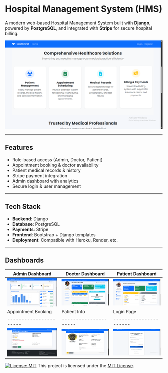 # Hospital Management System (HMS)

A modern web-based Hospital Management System built with **Django**, powered by **PostgreSQL**, and integrated with **Stripe** for secure hospital billing.

![Main](screenshots/System_Features.png)

---

##   Features

- Role-based access (Admin, Doctor, Patient)
- Appointment booking & doctor availability
- Patient medical records & history
- Stripe payment integration
- Admin dashboard with analytics
- Secure login & user management

---

##  Tech Stack

- **Backend**: Django
- **Database**: PostgreSQL
- **Payments**: Stripe
- **Frontend**: Bootstrap + Django templates
- **Deployment**: Compatible with Heroku, Render, etc.

---

##   Dashboards

|  Admin Dashboard  |  Doctor Dashboard  |  Patient Dashboard  |
|----------------------|---------------------|----------------------|
| ![Patient](screenshots/Admin_Dash.png) | ![Doctor](screenshots/Doctor_Profile.png) | ![Admin](screenshots/Patient_Profile.png)
|  Appointment Booking  |  Patient Info  |  Login Page  |
|----------------------|---------------------|----------------------|
| ![Patient](screenshots/Appointment_Booking.png) | ![Doctor](screenshots/Patient_Info.png) | ![Admin](screenshots/Login_Page.png)

[![License: MIT](https://img.shields.io/badge/License-MIT-yellow.svg)](./LICENSE)
This project is licensed under the [MIT License](./LICENSE).